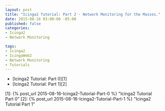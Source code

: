```yaml
---
layout: post
title: "Icinga2 Tutorial: Part 2 - Network Monitoring for the Masses."
date: 2015-08-16 03:00:00 -05:00
published: false
categories:
- Icinga2
- Network Monitoring

tags:
- Icinga2
- IcingaWeb2
- Network Monitoring
- Tutorials
---
```

* [Icinga2 Tutorial: Part 0][1]
* [Icinga2 Tutorial: Part 1][2]
<!--* [Icinga2 Tutorial: Part 3][3]-->

[1]: {% post_url 2015-08-16-Icinga2-Tutorial-Part-0 %} "Icinga2 Tutorial Part 0"
[2]: {% post_url 2015-08-16-Icinga2-Tutorial-Part-1 %} "Icinga2 Tutorial Part 1"
<!-- [3]: {% post_url 2015-08-17-Icinga2-Tutorial-Part-3 %} "Icinga2 Tutorial Part 3" -->
